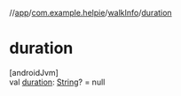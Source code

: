 //[app](../../../index.md)/[com.example.helpie](../index.md)/[walkInfo](index.md)/[duration](duration.md)

# duration

[androidJvm]\
val [duration](duration.md): [String](https://kotlinlang.org/api/latest/jvm/stdlib/kotlin/-string/index.html)? = null

